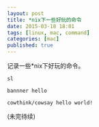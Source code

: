 ```yaml
---
layout: post
title: *nix下一些好玩的命令
date: 2015-03-18 18:01
tags: [linux, mac, command]
categories: [mac]
published: true
---
```


记录一些*nix下好玩的命令。

```
sl
```

```
bannner hello
```

```
cowthink/cowsay hello world!
```

(未完待续)